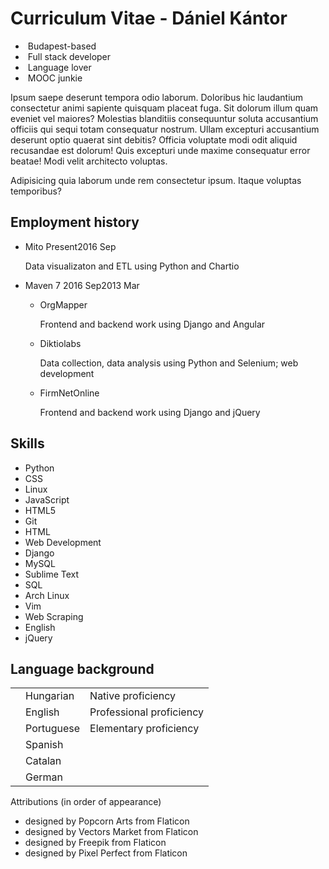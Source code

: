 # Curriculum Vitae - Dániel Kántor

- <img src="./003-cityscape.svg" alt="" class=icon> Budapest-based
- <img src="./002-browser.svg" alt="" class=icon> Full stack developer
- <img src="./001-language.svg" alt="" class=icon> Language lover
- <img src="./books.svg" alt="" class=icon> MOOC junkie

Ipsum saepe deserunt tempora odio laborum. Doloribus hic laudantium consectetur animi sapiente quisquam placeat fuga.
Sit dolorum illum quam eveniet vel maiores? Molestias blanditiis consequuntur soluta accusantium officiis qui sequi totam consequatur nostrum. Ullam excepturi accusantium deserunt optio quaerat sint debitis? Officia voluptate modi odit aliquid recusandae est dolorum! Quis excepturi unde maxime consequatur error beatae! Modi velit architecto voluptas.

Adipisicing quia laborum unde rem consectetur ipsum. Itaque voluptas temporibus?

<div>

## Employment history
<div class="timeline">

- Mito <span class=time><span>Present</span><span class=end>2016 Sep</span></span>

    Data visualizaton and ETL using Python and Chartio

- Maven 7 <span class=time><span>2016 Sep</span><span class=end>2013 Mar</span></span>

    - OrgMapper

        Frontend and backend work using Django and Angular

    - Diktiolabs

        Data collection, data analysis using Python and Selenium; web development

    - FirmNetOnline
        
        Frontend and backend work using Django and jQuery

</div>

</div>

<div>

## Skills

<div class="skills">

- Python
- CSS
- Linux
- JavaScript
- HTML5
- Git
- HTML
- Web Development
- Django
- MySQL
- Sublime Text
- SQL
- Arch Linux
- Vim
- Web Scraping
- English
- jQuery

</div>


</div>


<div>

## Language background
<div>
    <table>
        <tr>
            <td><div class="progress"><div style="width:100%"></div></div></td>
            <td>Hungarian</td>
            <td>Native proficiency</td>
        </tr>
        <tr class="sep">
            <td><div class="progress"><div style="width:90%"></div></div></td>
            <td>English</td>
            <td>Professional proficiency</td>
        </tr>
        <tr>
            <td><div class="progress"><div style="width:60%"></div></div></td>
            <td>Portuguese</td>
            <td>Elementary proficiency</td>
        </tr>
        <tr>
            <td><div class="progress"><div style="width:40%"></div></div></td>
            <td>Spanish</td>
            <td></td>
        </tr>
        <tr>
            <td><div class="progress"><div style="width:20%"></div></div></td>
            <td>Catalan</td>
            <td></td>
        </tr>
        <tr>
            <td><div class="progress"><div style="width:10%"></div></div></td>
            <td>German</td>
            <td></td>
        </tr>
    </table>
</div>

</div>



Attributions (in order of appearance)
- designed by Popcorn Arts from Flaticon
- designed by Vectors Market from Flaticon
- designed by Freepik from Flaticon
- designed by Pixel Perfect from Flaticon

